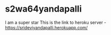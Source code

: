# s2wa64yandapalli
I am a super star
This is the link to heroku server - https://srideviyandapalli.herokuapp.com/
